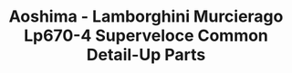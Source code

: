 ---
layout: product
title: "Aoshima - Lamborghini Murcierago Lp670-4 Superveloce Common Detail-Up Parts"
price: "TBA" 
desc: "N/A"
img_path: "/assets/img/AO07099.jpg"
brand: "N/A"
available: false
special_offer: false
new: false
soon: false
cat: "010000"
subcat: "013700"
subsubcat: "0N/A"
sifra: "AO07099"
popular: true
---